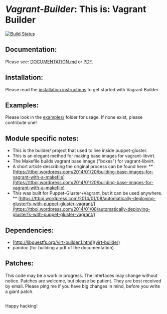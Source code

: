 # *Vagrant-Builder*: This is: Vagrant Builder

[![Build Status](https://secure.travis-ci.org/purpleidea/vagrant-builder.png)](http://travis-ci.org/purpleidea/vagrant-builder)

## Documentation:
Please see: [DOCUMENTATION.md](DOCUMENTATION.md) or [PDF](https://pdfdoc-purpleidea.rhcloud.com/pdf/https://github.com/purpleidea/vagrant-builder/blob/master/DOCUMENTATION.md).

## Installation:
Please read the [installation instructions](https://github.com/purpleidea/vagrant-builder/blob/master/DOCUMENTATION.md#setup) to get started with Vagrant Builder.

## Examples:
Please look in the [examples/](examples/) folder for usage. If none exist, please contribute one!

## Module specific notes:

* This is the builder/ project that used to live inside puppet-gluster.
* This is an elegant method for making base images for vagrant-libvirt.
* The Makefile builds vagrant base image ("boxes") for vagrant-libvirt.
* A short article describing the original process can be found here:
** [https://ttboj.wordpress.com/2014/01/20/building-base-images-for-vagrant-with-a-makefile](https://ttboj.wordpress.com/2014/01/20/building-base-images-for-vagrant-with-a-makefile)
* This was built for Puppet-Gluster+Vagrant, but it can be used anywhere.
** [https://ttboj.wordpress.com/2014/01/08/automatically-deploying-glusterfs-with-puppet-gluster-vagrant/](https://ttboj.wordpress.com/2014/01/08/automatically-deploying-glusterfs-with-puppet-gluster-vagrant/)

## Dependencies:
* [http://libguestfs.org/virt-builder.1.html](virt-builder)
* pandoc (for building a pdf of the documentation)

## Patches:
This code may be a work in progress. The interfaces may change without notice.
Patches are welcome, but please be patient. They are best received by email.
Please ping me if you have big changes in mind, before you write a giant patch.

##

Happy hacking!

